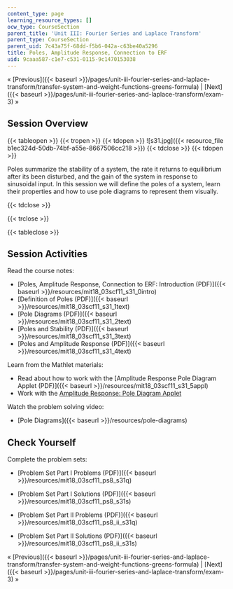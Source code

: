 ```yaml
---
content_type: page
learning_resource_types: []
ocw_type: CourseSection
parent_title: 'Unit III: Fourier Series and Laplace Transform'
parent_type: CourseSection
parent_uid: 7c43a75f-68dd-f5b6-042a-c63be40a5296
title: Poles, Amplitude Response, Connection to ERF
uid: 9caaa587-c1e7-c531-0115-9c1470153038
---
```


« [Previous]({{< baseurl >}}/pages/unit-iii-fourier-series-and-laplace-transform/transfer-system-and-weight-functions-greens-formula) | [Next]({{< baseurl >}}/pages/unit-iii-fourier-series-and-laplace-transform/exam-3) »

Session Overview
----------------

{{< tableopen >}}
{{< tropen >}}
{{< tdopen >}}
![s31.jpg]({{< resource_file b1ec324d-50db-74bf-a55e-8667506cc218 >}})
{{< tdclose >}}
{{< tdopen >}}


Poles summarize the stability of a system, the rate it returns to equilibrium after its been disturbed, and the gain of the system in response to sinusoidal input. In this session we will define the poles of a system, learn their properties and how to use pole diagrams to represent them visually.


{{< tdclose >}}

{{< trclose >}}

{{< tableclose >}}

Session Activities
------------------

Read the course notes:

*   [Poles, Amplitude Response, Connection to ERF: Introduction (PDF)]({{< baseurl >}}/resources/mit18_03scf11_s31_0intro)
*   [Definition of Poles (PDF)]({{< baseurl >}}/resources/mit18_03scf11_s31_1text)
*   [Pole Diagrams (PDF)]({{< baseurl >}}/resources/mit18_03scf11_s31_2text)
*   [Poles and Stability (PDF)]({{< baseurl >}}/resources/mit18_03scf11_s31_3text)
*   [Poles and Amplitude Response (PDF)]({{< baseurl >}}/resources/mit18_03scf11_s31_4text)

Learn from the Mathlet materials:

*   Read about how to work with the [Amplitude Response Pole Diagram Applet (PDF)]({{< baseurl >}}/resources/mit18_03scf11_s31_5appl)
*   Work with the [Amplitude Response: Pole Diagram Applet](/ans7870/18/18.03SC/ampRespPoleDiagram.html "Open in a new window.")

Watch the problem solving video:

*   [Pole Diagrams]({{< baseurl >}}/resources/pole-diagrams)

Check Yourself
--------------

Complete the problem sets:

*   [Problem Set Part I Problems (PDF)]({{< baseurl >}}/resources/mit18_03scf11_ps8_s31q)
*   [Problem Set Part I Solutions (PDF)]({{< baseurl >}}/resources/mit18_03scf11_ps8_s31s)
  
*   [Problem Set Part II Problems (PDF)]({{< baseurl >}}/resources/mit18_03scf11_ps8_ii_s31q)
*   [Problem Set Part II Solutions (PDF)]({{< baseurl >}}/resources/mit18_03scf11_ps8_ii_s31s)

« [Previous]({{< baseurl >}}/pages/unit-iii-fourier-series-and-laplace-transform/transfer-system-and-weight-functions-greens-formula) | [Next]({{< baseurl >}}/pages/unit-iii-fourier-series-and-laplace-transform/exam-3) »